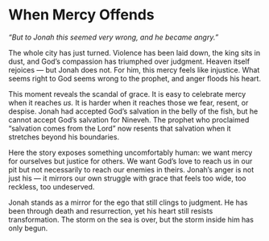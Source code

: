 # When Mercy Offends

*“But to Jonah this seemed very wrong, and he became angry.”*

The whole city has just turned. Violence has been laid down, the king sits in dust, and God’s compassion has triumphed over judgment. Heaven itself rejoices — but Jonah does not. For him, this mercy feels like injustice. What seems right to God seems wrong to the prophet, and anger floods his heart.

This moment reveals the scandal of grace. It is easy to celebrate mercy when it reaches *us.* It is harder when it reaches those we fear, resent, or despise. Jonah had accepted God’s salvation in the belly of the fish, but he cannot accept God’s salvation for Nineveh. The prophet who proclaimed “salvation comes from the Lord” now resents that salvation when it stretches beyond his boundaries.

Here the story exposes something uncomfortably human: we want mercy for ourselves but justice for others. We want God’s love to reach us in our pit but not necessarily to reach our enemies in theirs. Jonah’s anger is not just his — it mirrors our own struggle with grace that feels too wide, too reckless, too undeserved.

Jonah stands as a mirror for the ego that still clings to judgment. He has been through death and resurrection, yet his heart still resists transformation. The storm on the sea is over, but the storm inside him has only begun.
